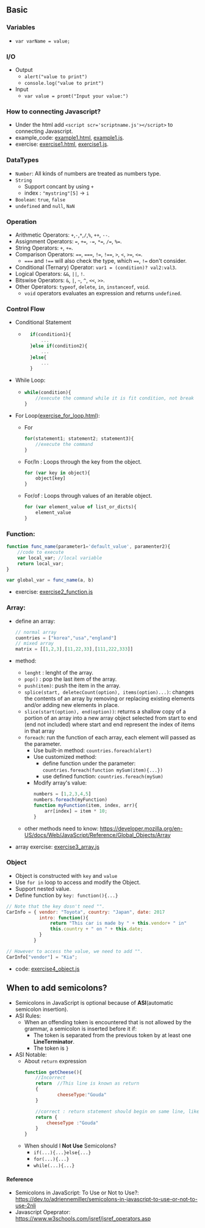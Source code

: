 ## Basic
### Variables
- `var varName = value;`

### I/O
- Output
    - `alert("value to print")`
    - `console.log("value to print")`
- Input
    - `var value = promt("Input your value:")`

### How to connecting Javascript?
- Under the html add `<script scr='scriptname.js'></script>` to connecting Javascript.
- example_code: [example1.html](example1.html), [example1.js](example1.js).
- exercise: [exercise1.html](exercise1.js), [exercise1.js](exercise1.js).

### DataTypes
- `Number`: All kinds of numbers are treated as numbers type.
- `String`
    - Support concant by using `+`
    - index : `"mystring"[5]`  -> `i`
- `Boolean`: `true`, `false`
- `undefined` and `null`, `NaN`

### Operation
- Arithmetic Operators: `+`,`-`,`*`,`/`,`%`, `++`, `--`.
- Assignment Operators: `=`, `+=`, `-=`, `*=`, `/=`, `%=`.
- String Operators: `+`, `+=`.
- Comparison Operators: `==`, `===`, `!=`, `!==`, `>`, `<`, `>=`, `<=`.
    - `===` and `!==` will also check the type, which `==`, `!=` don't consider.
- Conditional (Ternary) Operator: `var1 = (condition)? val2:val3`.
- Logical Operators: `&&`, `||`, `!`.
- Bitswise Operators: `&`, `|`, `~`, `^`, `<<`, `>>`.
- Other Operators: `typeof`, `delete`, `in`, `instanceof`, `void`.
    - `void` operators evaluates an expression and returns `undefined`.

### Control Flow
- Conditional Statement
    - ```javascript
        if(condition1){
            ...
        }else if(condition2){
            ...
        }else{
            ...
        }
      ```
- While Loop:
    -   ```javascript
        while(condition){
            //execute the command while it is fit condition, not break
        }
        ```
- For Loop([exercise_for_loop.html](exercise_for_loop.html)):
    - For
        ```javascript
        for(statement1; statement2; statement3){
            //execute the command
        }
        ```
    - For/In : Loops through the key from the object.
        ```javascript
        for (var key in object){
            object[key]
        }
        ```

    - For/of : Loops through values of an iterable object.
        ```javascript
        for (var element_value of list_or_dicts){
            element_value
        }

### Function:
```javascript
function func_name(parameter1='default_value', paramenter2){
    //code to execute
    var local_var; //local variable
    return local_var;
}

var global_var = func_name(a, b)
```

- exercise: [exercise2_function.js](exercise2_function.js)

### Array: 
- define an array:  
    ```javascript
    // normal array
    cuontries = ["korea","usa","england"]
    // mixed array
    matrix = [[1,2,3],[11,22,33],[111,222,333]]
    ```
- method:
    - `lenght` : lenght of the array.
    - `pop()` : pop the last item of the array.
    - `push(item)`: push the item in the array.
    - `splice(start, deletecCount(option), items(option)...)`: changes the contents of an array by removing or replacing existing elements and/or adding new elements in place.
    - `slice(start(option), end(option))`: returns a shallow copy of a portion of an array into a new array object selected from start to end (end not included) where start and end represent the index of items in that array
    - `foreach`: run the function of each array, each element will passed as the parameter.
        - Use built-in method: `countries.foreach(alert)`
        - Use customized method: 
            - define function under the parameter: `countries.foreach(function mySum(item){...})`
            - use defined function: `countries.foreach(mySum)`
        - Modify array's value: 
            ```javascript
            numbers = [1,2,3,4,5]
            numbers.foreach(myFunction)
            function myFunction(item, index, arr){
                arr[index] = item * 10;
            }
            ```
    - other methods need to know: https://developer.mozilla.org/en-US/docs/Web/JavaScript/Reference/Global_Objects/Array

- array exercise: [exercise3_array.js](exercise2_function.js)

### Object
- Object is constructed with `key` and `value`
- Use `for in` loop to access and modify the Object.
- Support nested value. 
- Define function by `key: function(){...}`

```javascript
// Note that the key dosn't need "".
CarInfo = { vendor: "Toyota", country: "Japan", date: 2017
            intro: function(){
                return "This car is made by " + this.vendor+ " in"
                this.country + " on " + this.date;
            }
          }

// However to access the value, we need to add "".  
CarInfo["vendor"] = "Kia";
```
- code: [exercise4_object.js](exercise4_object.js)


## When to add semicolons?
- Semicolons in JavaScript is optional because of __ASI__(automatic semicolon insertion).
- ASI Rules:
    - When an offending token is encountered that is not allowed by the grammar, a semicolon is inserted before it if:
        - The token is separated from the previous token by at least one __LineTerminator__.
        - The token is `}`
- ASI Notable:
    - About `return` expression
        ```javascript
        function getCheese(){
            //Incorrect
            return  //This line is known as return
            {
                    cheeseType:"Gouda"
            }

            //correct : return statement should begin on same line, like this:
            return {
                cheeseType :"Gouda"
            }
        }
        ```
    - When should I __Not Use__ Semicolons?
        - `if(...){...}else{...}`
        - `for(...){...}`
        - `while(...){...}`





#### Reference
- Semicolons in JavaScript: To Use or Not to Use?: https://dev.to/adriennemiller/semicolons-in-javascript-to-use-or-not-to-use-2nli
- Javascript Opeprator: https://www.w3schools.com/jsref/jsref_operators.asp
